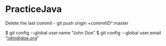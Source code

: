 # PracticeJava

Delete the last commit - git push origin +commitID^:master

$ git config --global user.name "John Doe"
$ git config --global user.email "john@doe.org"

